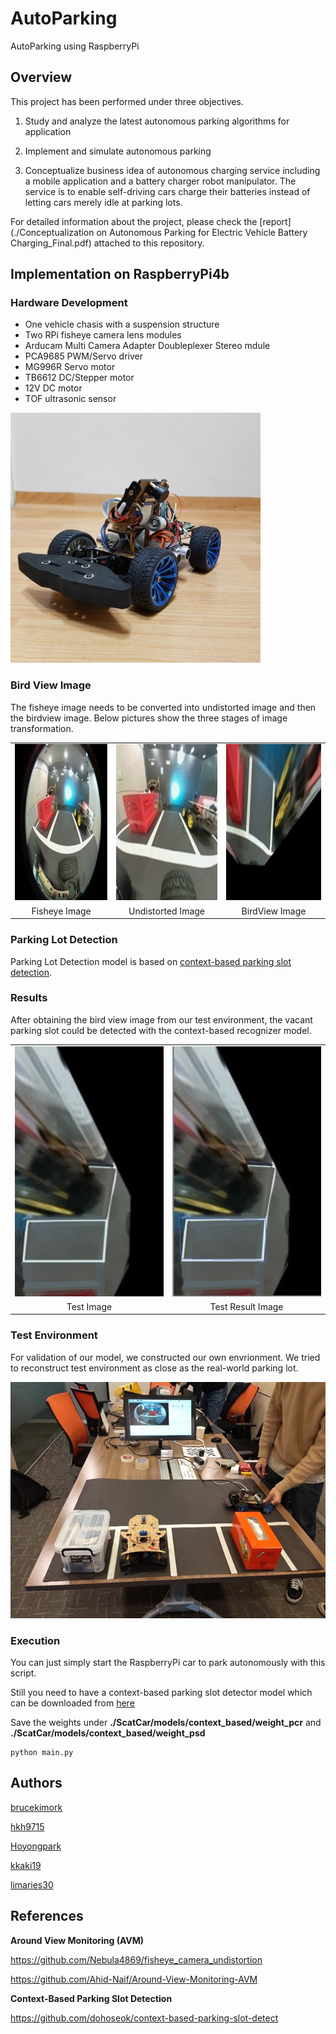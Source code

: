 # AutoParking

AutoParking using RaspberryPi

## Overview

This project has been performed under three objectives.

1) Study and analyze the latest autonomous parking algorithms for application

2) Implement and simulate autonomous parking

3) Conceptualize business idea of autonomous charging service including a mobile application and a battery charger robot manipulator. The service is to enable self-driving cars charge their batteries instead of letting cars merely idle at parking lots.



For detailed information about the project, please check the [report](./Conceptualization on Autonomous Parking for Electric Vehicle Battery Charging_Final.pdf) attached to this repository.



## Implementation on RaspberryPi4b

### Hardware Development

- One vehicle chasis with a suspension structure
- Two RPi fisheye camera lens modules
- Arducam Multi Camera Adapter Doubleplexer Stereo mdule
- PCA9685 PWM/Servo driver
- MG996R Servo motor
- TB6612 DC/Stepper motor
- 12V DC motor
- TOF ultrasonic sensor

<img src="./imgs/hardware.jpg" alt="img" height="400px" />







### Bird View Image

 The fisheye image needs to be converted into undistorted image and then the birdview image. Below pictures show the three stages of image transformation.

<table>
    <tr><td> <img src="./imgs/fisheye.jpg" alt="img" width="250px" height="250px"  ></td>
    <td> <img src="./imgs/undistorted.jpg" alt="img" width="250px" height="250px" ></td>
        <td> <img src="./imgs/birdview.jpg" alt="img" width="250px" height="250px" ></td>
    </tr>
    <tr align="center">
    <td>Fisheye Image</td>
    <td>Undistorted Image</td>
    <td>BirdView Image</td>
    </tr>
</table>


### Parking Lot Detection

 Parking Lot Detection model is based on [context-based parking slot detection](https://github.com/dohoseok/context-based-parking-slot-detect). 

### Results

 After obtaining the bird view image from our test environment, the vacant parking slot could be detected with the context-based recognizer model.

<table>
      <tr align="center"><td> <img src="./imgs/test.jpg" alt="img" width="250px" height="400px"  ></td>
    <td> <img src="./imgs/test_result.jpg" alt="img" width="250px" height="400px" ></td>
    </tr>
    <tr align="center">
    <td>Test Image</td>
    <td>Test Result Image</td>
    </tr>
</table>






### Test Environment

  For validation of our model, we constructed our own envrionment. We tried to reconstruct test environment as close as the real-world parking lot. 



<img src="./imgs/environment.jpg" alt="img" style="zoom:100%;" />



### Execution

You can just simply start the RaspberryPi car to park autonomously with this script.

Still you need to have a context-based parking slot detector model which can be downloaded from [here](https://github.com/dohoseok/context-based-parking-slot-detect)

Save the weights under **./ScatCar/models/context_based/weight_pcr** and **./ScatCar/models/context_based/weight_psd**



```
python main.py
```



## Authors

[brucekimork](https://github.com/brucekimrok)

[hkh9715](https://github.com/hkh9715)

[Hoyongpark](https://github.com/Hoyongpark)

[kkaki19](https://github.com/kkaki19)

[limaries30](https://github.com/limaries30)



## References

**Around View Monitoring (AVM)**

https://github.com/Nebula4869/fisheye_camera_undistortion

https://github.com/Ahid-Naif/Around-View-Monitoring-AVM

**Context-Based Parking Slot Detection**

https://github.com/dohoseok/context-based-parking-slot-detect


